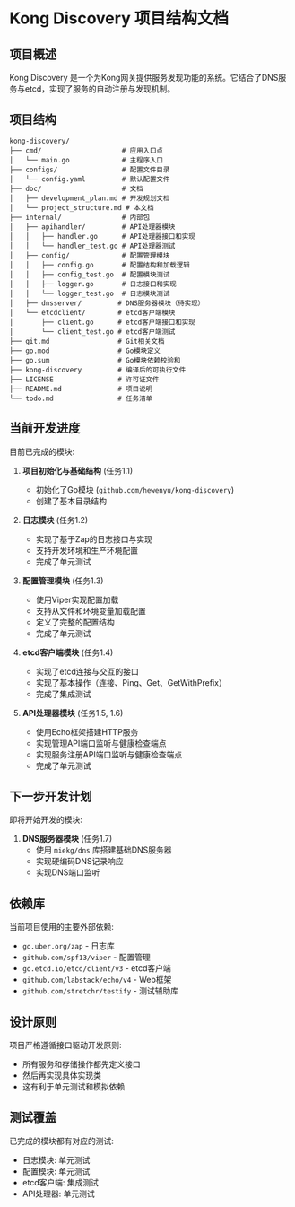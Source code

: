 # Kong Discovery 项目结构文档

## 项目概述

Kong Discovery 是一个为Kong网关提供服务发现功能的系统。它结合了DNS服务与etcd，实现了服务的自动注册与发现机制。

## 项目结构

```
kong-discovery/
├── cmd/                    # 应用入口点
│   └── main.go             # 主程序入口
├── configs/                # 配置文件目录
│   └── config.yaml         # 默认配置文件
├── doc/                    # 文档
│   ├── development_plan.md # 开发规划文档
│   └── project_structure.md # 本文档
├── internal/               # 内部包
│   ├── apihandler/         # API处理器模块
│   │   ├── handler.go      # API处理器接口和实现
│   │   └── handler_test.go # API处理器测试
│   ├── config/             # 配置管理模块
│   │   ├── config.go       # 配置结构和加载逻辑
│   │   ├── config_test.go  # 配置模块测试
│   │   ├── logger.go       # 日志接口和实现
│   │   └── logger_test.go  # 日志模块测试
│   ├── dnsserver/         # DNS服务器模块（待实现）
│   └── etcdclient/        # etcd客户端模块
│       ├── client.go      # etcd客户端接口和实现
│       └── client_test.go # etcd客户端测试
├── git.md                 # Git相关文档
├── go.mod                 # Go模块定义
├── go.sum                 # Go模块依赖校验和
├── kong-discovery         # 编译后的可执行文件
├── LICENSE                # 许可证文件
├── README.md              # 项目说明
└── todo.md                # 任务清单
```

## 当前开发进度

目前已完成的模块:

1. **项目初始化与基础结构** (任务1.1)
   - 初始化了Go模块 (`github.com/hewenyu/kong-discovery`)
   - 创建了基本目录结构

2. **日志模块** (任务1.2)
   - 实现了基于Zap的日志接口与实现
   - 支持开发环境和生产环境配置
   - 完成了单元测试

3. **配置管理模块** (任务1.3)
   - 使用Viper实现配置加载
   - 支持从文件和环境变量加载配置
   - 定义了完整的配置结构
   - 完成了单元测试

4. **etcd客户端模块** (任务1.4)
   - 实现了etcd连接与交互的接口
   - 实现了基本操作（连接、Ping、Get、GetWithPrefix）
   - 完成了集成测试

5. **API处理器模块** (任务1.5, 1.6)
   - 使用Echo框架搭建HTTP服务
   - 实现管理API端口监听与健康检查端点
   - 实现服务注册API端口监听与健康检查端点
   - 完成了单元测试

## 下一步开发计划

即将开始开发的模块:

1. **DNS服务器模块** (任务1.7)
   - 使用 `miekg/dns` 库搭建基础DNS服务器
   - 实现硬编码DNS记录响应
   - 实现DNS端口监听

## 依赖库

当前项目使用的主要外部依赖:

- `go.uber.org/zap` - 日志库
- `github.com/spf13/viper` - 配置管理
- `go.etcd.io/etcd/client/v3` - etcd客户端
- `github.com/labstack/echo/v4` - Web框架
- `github.com/stretchr/testify` - 测试辅助库

## 设计原则

项目严格遵循接口驱动开发原则:
- 所有服务和存储操作都先定义接口
- 然后再实现具体实现类
- 这有利于单元测试和模拟依赖

## 测试覆盖

已完成的模块都有对应的测试:
- 日志模块: 单元测试
- 配置模块: 单元测试
- etcd客户端: 集成测试
- API处理器: 单元测试 
